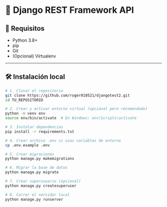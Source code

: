 # 🧩 Django REST Framework API 

## 🚀 Requisitos

- Python 3.8+
- pip
- Git
- (Opcional) Virtualenv
---

## 🛠️ Instalación local

```bash
# 1. Clonar el repositorio
git clone https://github.com/roger010521/djangotest2.git
cd TU_REPOSITORIO

# 2. Crear y activar entorno virtual (opcional pero recomendado)
python -m venv env
source env/bin/activate  # En Windows: env\Scripts\activate

# 3. Instalar dependencias
pip install -r requirements.txt

# 4. Crear archivo .env si usas variables de entorno
cp .env.example .env

# 5. Crear migraciones
python manage.py makemigrations

# 6. Migrar la base de datos
python manage.py migrate

# 7. Crear superusuario (opcional)
python manage.py createsuperuser

# 8. Correr el servidor local
python manage.py runserver
